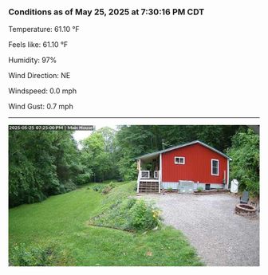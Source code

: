 ### Conditions as of May 25, 2025 at 7:30:16 PM CDT 

Temperature: 61.10 &deg;F

Feels like: 61.10 &deg;F

Humidity: 97%

Wind Direction: NE

Windspeed: 0.0 mph

Wind Gust: 0.7 mph

---

<img src="./images/latest.jpeg"/>

